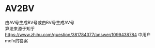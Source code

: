 # AV2BV
由AV号生成BV号或由BV号生成AV号  
算法来源于知乎 https://www.zhihu.com/question/381784377/answer/1099438784 中用户mcfx的答案
